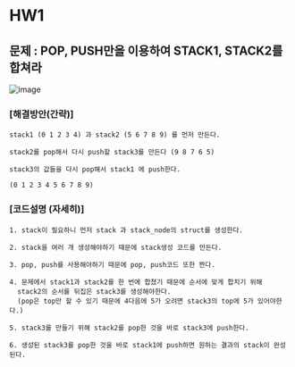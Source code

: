 # HW1

## 문제 : POP, PUSH만을 이용하여 STACK1, STACK2를 합쳐라 



![image](https://user-images.githubusercontent.com/31590051/48851204-d0264080-eded-11e8-84ff-48e95724637b.png)




### [해결방안(간략)]

    stack1 (0 1 2 3 4) 과 stack2 (5 6 7 8 9) 를 먼저 만든다. 
    
    stack2를 pop해서 다시 push할 stack3를 만든다 (9 8 7 6 5)
    
    stack3의 값들을 다시 pop해서 stack1 에 push한다. 
    
    (0 1 2 3 4 5 6 7 8 9)
    

### [코드설명 (자세히)]

    1. stack이 필요하니 먼저 stack 과 stack_node의 struct를 생성한다.
    
    2. stack을 여러 개 생성해야하기 때문에 stack생성 코드를 만든다. 
    
    3. pop, push를 사용해야하기 때문에 pop, push코드 또한 짠다. 
    
    4. 문제에서 stack1과 stack2를 한 번에 합쳤기 때문에 순서에 맞게 합치기 위해
      stack2의 순서를 뒤집은 stack3를 생성해야한다. 
      (pop은 top만 할 수 있기 때문에 4다음에 5가 오려면 stack3의 top에 5가 있어야한다.)
      
    5. stack3를 만들기 위해 stack2를 pop한 것을 바로 stack3에 push한다. 
    
    6. 생성된 stack3를 pop한 것을 바로 stack1에 push하면 원하는 결과의 stack이 완성된다.
